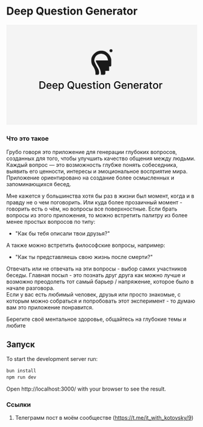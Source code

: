 # Deep Question Generator

![Open Graph](https://github.com/TerrniT/deep-question-api/blob/main/public/open-graph-1.png)

### Что это такое
Грубо говоря это приложение для генерации глубоких вопросов, созданных для того, чтобы улучшить качество общения между людьми. Каждый вопрос — это возможность глубже понять собеседника, выявить его ценности, интересы и эмоциональное восприятие мира. Приложение ориентировано на создание более осмысленных и запоминающихся бесед.

Мне кажется у большинства хотя бы раз в жизни был момент, когда и в правду не о чем поговорить. Или куда более прозаичный момент - говорить есть о чём, но вопросы все поверхностные. Если брать вопросы из этого приложения, то можно  встретить палитру из более менее простых вопросов по типу:

- "Как бы тебя описали твои друзья?"

А также можно встретить философские вопросы, например:

- "Как ты представляешь свою жизнь после смерти?"

Отвечать или не отвечать на эти вопросы - выбор самих участников беседы. Главная посыл - это познать друг друга как можно лучше и возможно преодолеть тот самый барьер / напряжение, которое было в начале разговора.  
Если у вас есть любимый человек,  друзья или просто знакомые, с которым можно собраться и попробовать этот эксперимент - то думаю вам это приложение понравится. 

>
Берегите своё ментальное здоровье, общайтесь на глубокие темы и любите

## Запуск
To start the development server run:
```bash
bun install 
npm run dev
```

Open http://localhost:3000/ with your browser to see the result.

### Ссылки
1) Телеграмм пост в моём сообществе (https://t.me/it_with_kotovsky/9)
